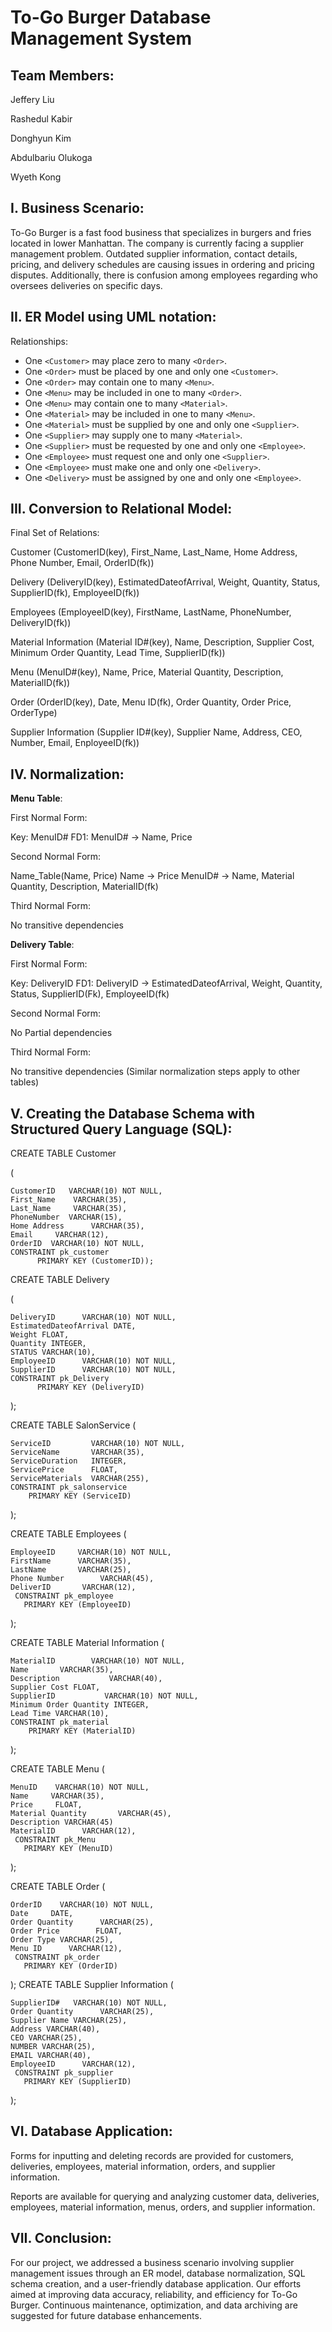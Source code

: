 # To-Go Burger Database Management System

## Team Members:
Jeffery Liu

Rashedul Kabir

Donghyun Kim

Abdulbariu Olukoga

Wyeth Kong

## I. Business Scenario:
To-Go Burger is a fast food business that specializes in burgers and fries located in lower Manhattan. The company is currently facing a supplier management problem. Outdated supplier information, contact details, pricing, and delivery schedules are causing issues in ordering and pricing disputes. Additionally, there is confusion among employees regarding who oversees deliveries on specific days.

## II. ER Model using UML notation:

Relationships:

- One `<Customer>` may place zero to many `<Order>`.
- One `<Order>` must be placed by one and only one `<Customer>`.
- One `<Order>` may contain one to many `<Menu>`.
- One `<Menu>` may be included in one to many `<Order>`.
- One `<Menu>` may contain one to many `<Material>`.
- One `<Material>` may be included in one to many `<Menu>`.
- One `<Material>` must be supplied by one and only one `<Supplier>`.
- One `<Supplier>` may supply one to many `<Material>`.
- One `<Supplier>` must be requested by one and only one `<Employee>`.
- One `<Employee>` must request one and only one `<Supplier>`.
- One `<Employee>` must make one and only one `<Delivery>`.
- One `<Delivery>` must be assigned by one and only one `<Employee>`.

## III. Conversion to Relational Model:

Final Set of Relations:

Customer (CustomerID(key), First_Name, Last_Name, Home Address, Phone Number, Email, OrderID(fk))

Delivery (DeliveryID(key), EstimatedDateofArrival, Weight, Quantity, Status, SupplierID(fk), EmployeeID(fk))

Employees (EmployeeID(key), FirstName, LastName, PhoneNumber, DeliveryID(fk))

Material Information (Material ID#(key), Name, Description, Supplier Cost, Minimum Order Quantity, Lead Time, SupplierID(fk))

Menu (MenuID#(key), Name, Price, Material Quantity, Description, MaterialID(fk))

Order (OrderID(key), Date, Menu ID(fk), Order Quantity, Order Price, OrderType)

Supplier Information (Supplier ID#(key), Supplier Name, Address, CEO, Number, Email, EnployeeID(fk))

## IV. Normalization:
**Menu Table**:

First Normal Form:

Key: MenuID#
FD1: MenuID# → Name, Price

Second Normal Form:

Name_Table(Name, Price)
Name → Price
MenuID# → Name, Material Quantity, Description, MaterialID(fk)

Third Normal Form:

No transitive dependencies


**Delivery Table**:

First Normal Form:

Key: DeliveryID
FD1: DeliveryID → EstimatedDateofArrival, Weight, Quantity, Status, SupplierID(Fk), EmployeeID(fk)

Second Normal Form:

No Partial dependencies

Third Normal Form:

No transitive dependencies
(Similar normalization steps apply to other tables)

## V. Creating the Database Schema with Structured Query Language (SQL):

CREATE TABLE Customer

(

    CustomerID   VARCHAR(10) NOT NULL,
    First_Name    VARCHAR(35),
    Last_Name     VARCHAR(35),
    PhoneNumber  VARCHAR(15),
    Home Address      VARCHAR(35),
    Email     VARCHAR(12), 
	OrderID  VARCHAR(10) NOT NULL, 
    CONSTRAINT pk_customer
          PRIMARY KEY (CustomerID));

CREATE TABLE Delivery

(

    DeliveryID      VARCHAR(10) NOT NULL,
    EstimatedDateofArrival DATE,
    Weight FLOAT, 
    Quantity INTEGER,
    STATUS VARCHAR(10), 
    EmployeeID      VARCHAR(10) NOT NULL,
    SupplierID 	 	VARCHAR(10) NOT NULL,
    CONSTRAINT pk_Delivery
          PRIMARY KEY (DeliveryID)
);

CREATE TABLE SalonService
(

    ServiceID         VARCHAR(10) NOT NULL, 
    ServiceName       VARCHAR(35),
    ServiceDuration   INTEGER, 
    ServicePrice      FLOAT, 
    ServiceMaterials  VARCHAR(255),
    CONSTRAINT pk_salonservice
        PRIMARY KEY (ServiceID)
);

CREATE TABLE Employees 
(

    EmployeeID     VARCHAR(10) NOT NULL,
    FirstName      VARCHAR(35), 
    LastName       VARCHAR(25), 
    Phone Number        VARCHAR(45), 
    DeliverID       VARCHAR(12),
     CONSTRAINT pk_employee
       PRIMARY KEY (EmployeeID)
);




CREATE TABLE Material Information
( 

    MaterialID        VARCHAR(10) NOT NULL,
    Name       VARCHAR(35), 
    Description           VARCHAR(40), 
    Supplier Cost FLOAT, 
    SupplierID           VARCHAR(10) NOT NULL,
    Minimum Order Quantity INTEGER,
    Lead Time VARCHAR(10),
    CONSTRAINT pk_material 
        PRIMARY KEY (MaterialID)
);


CREATE TABLE Menu
(

    MenuID    VARCHAR(10) NOT NULL,
    Name     VARCHAR(35), 
    Price     FLOAT, 
    Material Quantity       VARCHAR(45), 
    Description VARCHAR(45)
    MaterialID      VARCHAR(12),
     CONSTRAINT pk_Menu
       PRIMARY KEY (MenuID)
);

CREATE TABLE Order
(

    OrderID    VARCHAR(10) NOT NULL,
    Date     DATE, 
    Order Quantity      VARCHAR(25), 
    Order Price        FLOAT,
    Order Type VARCHAR(25),
    Menu ID      VARCHAR(12),
     CONSTRAINT pk_order
       PRIMARY KEY (OrderID)
);
CREATE TABLE Supplier Information
(

    SupplierID#   VARCHAR(10) NOT NULL, 
    Order Quantity      VARCHAR(25),
    Supplier Name VARCHAR(25),
    Address VARCHAR(40),
    CEO VARCHAR(25),
    NUMBER VARCHAR(25),
    EMAIL VARCHAR(40),
    EmployeeID      VARCHAR(12),
     CONSTRAINT pk_supplier
       PRIMARY KEY (SupplierID)
);


## VI. Database Application:
Forms for inputting and deleting records are provided for customers, deliveries, employees, material information, orders, and supplier information.

Reports are available for querying and analyzing customer data, deliveries, employees, material information, menus, orders, and supplier information.

## VII. Conclusion:
For our project, we addressed a business scenario involving supplier management issues through an ER model, database normalization, SQL schema creation, and a user-friendly database application. Our efforts aimed at improving data accuracy, reliability, and efficiency for To-Go Burger. Continuous maintenance, optimization, and data archiving are suggested for future database enhancements.

